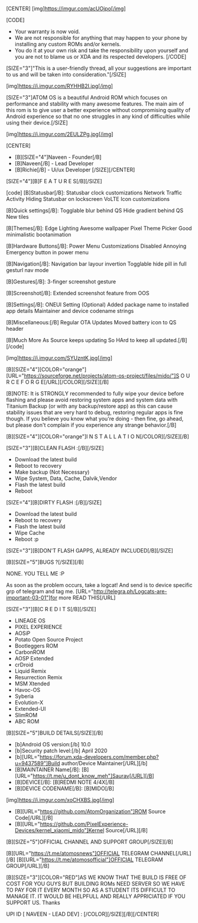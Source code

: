 

[CENTER]
[img]https://imgur.com/acUOjpo[/img]


[CODE]
 * Your warranty is now void.
 * We are not responsible for anything that may happen to your phone by installing any custom ROMs and/or kernels. 
 * You do it at your own risk and take the responsibility upon yourself and you are not to blame us or XDA and its respected developers.
 [/CODE]

[SIZE="3"]"This is a user-friendly thread, all your suggestions are important to us and will be taken into consideration."[/SIZE]

[img]https://i.imgur.com/RYHHB2I.jpg[/img]

[SIZE="3"]ATOM OS is a beautiful Android ROM which focuses on performance and stability with many awesome features. The main aim of this rom is to give user a better experience without compromising quality of Android experience so that no one struggles in any kind of difficulties while using their device.[/SIZE]

[img]https://i.imgur.com/2EULZPg.jpg[/img]

[CENTER]
- [B][SIZE="4"]Naveen - Founder[/B]
- [B]Naveen[/B]  - Lead Developer
- [B]Richie[/B] - Ui/ux Developer
[/SIZE][/CENTER]

[SIZE="4"][B]F E A T U R E S[/B][/SIZE]

[code]
[B]Statusbar[/B]:
Statusbar clock customizations
Network Traffic Activity
Hiding Statusbar on lockscreen
VoLTE Icon customizations

[B]Quick settings[/B]:
Togglable blur behind QS
Hide gradient behind QS
New tiles

[B]Themes[/B]:
Edge Lighting
Awesome wallpaper
Pixel Theme Picker
Good minimalistic bootanimation

[B]Hardware Buttons[/B]:
Power Menu Customizations
Disabled Annoying Emergency button in power menu

[B]Navigation[/B]:
Navigation bar layour invertion
Togglable hide pill in full gesturl nav mode

[B]Gestures[/B]:
3-finger screenshot gesture

[B]Screenshot[/B]:
Extended screenshot feature from OOS

[B]Settings[/B]:
ONEUI Setting (Optional)
Added package name to installed app details
Maintainer and device codename strings

[B]Miscellaneous:[/B]
Regular OTA Updates
Moved battery icon to QS header

[B]Much More As Source keeps updating So HArd to keep all updated.[/B]
[/code]

[img]https://i.imgur.com/SYUzntK.jpg[/img]

[B][SIZE="4"][COLOR="orange"][URL="https://sourceforge.net/projects/atom-os-project/files/mido/"]S O U R C E F O R G E[/URL][/COLOR][/SIZE][/B]

[B]NOTE: It is STRONGLY recommended to fully wipe your device before flashing and please avoid restoring system apps and system data with Titanium Backup (or with any backup/restore app) as this can cause stability issues that are very hard to debug, restoring regular apps is fine though.
If you believe you know what you're doing - then fine, go ahead, but please don't complain if you experience any strange behavior.[/B]

[B][SIZE="4"][COLOR="orange"]I N S T A L L A T I O N[/COLOR][/SIZE][/B]

[SIZE="3"][B]CLEAN FLASH :[/B][/SIZE]
- Download the latest build
- Reboot to recovery 
- Make backup (Not Necessary)
- Wipe System, Data, Cache, Dalvik,Vendor
- Flash the latest build 
- Reboot

[SIZE="4"][B]DIRTY FLASH :[/B][/SIZE]
- Download the latest build 
- Reboot to recovery
- Flash the latest build
- Wipe Cache
- Reboot :p

[SIZE="3"][B]DON'T FLASH GAPPS, ALREADY INCLUDED[/B][/SIZE]

[B][SIZE="5"]BUGS ?[/SIZE][/B]

NONE. YOU TELL ME :P

As soon as the problem occurs, take a logcat! And send is to device specific grp of telegram and tag me.
[URL="http://telegra.ph/Logcats-are-important-03-01"]for more READ THIS[/URL]


[SIZE="3"][B]C R E D I T S[/B][/SIZE]

- LINEAGE OS
- PIXEL EXPERIENCE
- AOSiP
- Potato Open Source Project
- Bootleggers ROM
- CarbonROM
- AOSP Extended
- crDroid
- Liquid Remix
- Resurrection Remix
- MSM Xtended
- Havoc-OS
- Syberia
- Evolution-X
- Extended-UI
- SlimROM
- ABC ROM

[B][SIZE="5"]BUILD DETAILS[/SIZE][/B]

- [b]Android OS version:[/b] 10.0
- [b]Security patch level:[/b] April 2020
- [b][URL="https://forum.xda-developers.com/member.php?u=9437589"]Build author/Device Maintainer[/URL][/b] 
- [B]MAINTAINER Name[/B]: [B][URL="https://t.me/u_dont_know_meh"]Saurav[/URL][/B]
- [B]DEVICE[/B]: [B]REDMI NOTE 4/4X[/B]
- [B]DEVICE CODENAME[/B]: [B]MIDO[/B]

[img]https://i.imgur.com/xoCHXBS.jpg[/img]

- [B][URL="https://github.com/AtomOrganization"]ROM Source Code[/URL][/B] 
- [B][URL="https://github.com/PixelExperience-Devices/kernel_xiaomi_mido"]Kernel Source[/URL][/B]

[B][SIZE="5"]OFFICIAL CHANNEL AND SUPPORT GROUP[/SIZE][/B]

[B][URL="https://t.me/atomosnews"]OFFICIAL TELEGRAM CHANNEL[/URL][/B]
[B][URL="https://t.me/atomosofficial"]OFFICIAL TELEGRAM GROUP[/URL][/B]

[B][SIZE="3"][COLOR="RED"]AS WE KNOW THAT THE BUILD IS FREE OF COST FOR YOU GUYS BUT BUILDING ROMs NEED SERVER SO WE HAVE TO PAY FOR IT EVERY MONTH SO AS A STUDENT ITS DIFFICULT TO MANAGE IT. 
IT WOULD BE HELPFULL AND REALLY APPRICIATED IF YOU SUPPORT US. Thanks

UPI ID [ NAVEEN - LEAD DEV] : 
 [/COLOR][/SIZE][/B][/CENTER]

